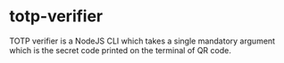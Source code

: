 # totp-verifier
TOTP verifier is a NodeJS CLI which takes a single mandatory argument which is the secret code printed on the terminal of QR code.
